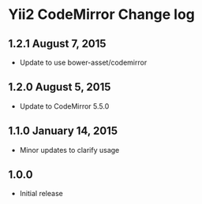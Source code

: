# Yii2 CodeMirror Change log

## 1.2.1 August 7, 2015

- Update to use bower-asset/codemirror

## 1.2.0 August 5, 2015

- Update to CodeMirror 5.5.0

## 1.1.0 January 14, 2015
    
- Minor updates to clarify usage

## 1.0.0

- Initial release